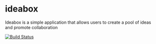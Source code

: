 # ideabox
Ideabox is a simple application that allows users to create a pool of ideas and promote collaboration


[![Build Status](https://travis-ci.org/bumsyalao/ideabox.svg?branch=develop)](https://travis-ci.org/bumsyalao/ideabox)